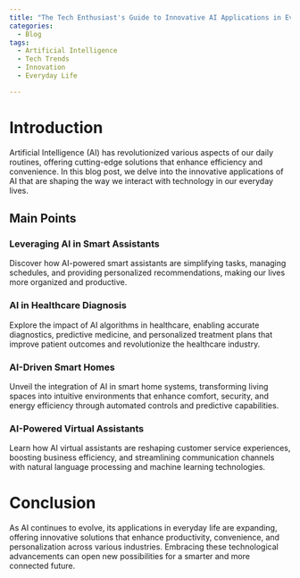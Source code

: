 ```yaml
---
title: "The Tech Enthusiast's Guide to Innovative AI Applications in Everyday Life"
categories:
  - Blog
tags:
  - Artificial Intelligence
  - Tech Trends
  - Innovation
  - Everyday Life

---
```


# Introduction
Artificial Intelligence (AI) has revolutionized various aspects of our daily routines, offering cutting-edge solutions that enhance efficiency and convenience. In this blog post, we delve into the innovative applications of AI that are shaping the way we interact with technology in our everyday lives.

## Main Points
### Leveraging AI in Smart Assistants
Discover how AI-powered smart assistants are simplifying tasks, managing schedules, and providing personalized recommendations, making our lives more organized and productive.

### AI in Healthcare Diagnosis
Explore the impact of AI algorithms in healthcare, enabling accurate diagnostics, predictive medicine, and personalized treatment plans that improve patient outcomes and revolutionize the healthcare industry.

### AI-Driven Smart Homes
Unveil the integration of AI in smart home systems, transforming living spaces into intuitive environments that enhance comfort, security, and energy efficiency through automated controls and predictive capabilities.

### AI-Powered Virtual Assistants
Learn how AI virtual assistants are reshaping customer service experiences, boosting business efficiency, and streamlining communication channels with natural language processing and machine learning technologies.

# Conclusion
As AI continues to evolve, its applications in everyday life are expanding, offering innovative solutions that enhance productivity, convenience, and personalization across various industries. Embracing these technological advancements can open new possibilities for a smarter and more connected future.